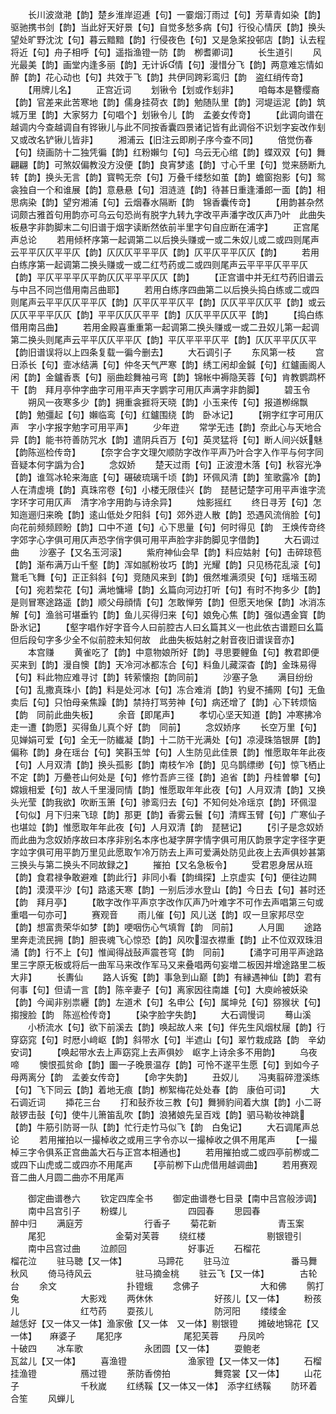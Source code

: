 <!-- { "loadSidebar": true } -->
　　长川波潋滟【韵】楚乡淮岸迢逓【句】一霎烟汀雨过【句】芳草青如染【韵】驱驰携书剑【韵】当此好天好景【句】自觉多愁多病【句】行役心情厌【韵】换头望处旷野沈沈【句】暮云黯黯【韵】行侵夜色【句】又是急桨投邨店【韵】认去程将近【句】舟子相呼【句】遥指渔镫一防【韵　栁耆卿词】
　　长生道引
　　风光最美【韵】画堂内逢多丽【韵】无计诉情【句】漫惜分飞【韵】两意难忘情如醉【韵】花心动也【句】共效于飞【韵】共伊同跨彩鸾归【韵　盗红绡传竒】
　　【用牌儿名】
　　正宫近词
　　划锹令【划或作刬非】
　　咱每本是簪缨裔【韵】官差来此苦寒地【韵】儒身挂荷衣【韵】勉随队里【韵】河堤运泥【韵】筑城万里【韵】大家努力【句唱个】划锹令儿【韵　孟姜女传竒】
　　【此调向谱在越调内今查越调自有铧锹儿与此不同按香囊四景诸记皆有此调俗不识划字妄改作刬又或改名铲锹儿皆非】
　　湘浦云【旧注云即刷子序今查不同】
　　倍觉伤春【句】绕画防十二独凭徧【韵】红粉嬾匀【句】乌云无心绾【韵】蝶双双【句】舞翩翩【韵】可煞奴偏教没方没便【韵】良宵梦逺【韵】寸心千里【句】觉来肠断九转【韵】换头无言【韵】寳鸭无奈【句】万叠千缕愁如茧【韵】蟾窗抱影【句】鸳衾独自一个和谁展【韵】意悬悬【句】泪涟涟【韵】待甚日重逢潘郎一面【韵】相思病染【韵】望穷湘浦【句】云烟春水隔断【韵　锦香囊传竒】
　　【用韵甚杂然词颇古雅首句用韵亦可乌云句恐尚有脱字九转九字改平声潘字改仄声乃叶　此曲失板悬字非韵脚末二句旧谱于烟字读断然依前半里字句自应断在浦字】
　　正宫尾声总论
　　若用倾杯序第一起调第二以后换头赚或一或二朱奴儿或二或四则尾声云平平仄仄平平仄【韵】仄仄仄平平平仄【韵】仄平仄平平仄仄【韵】
　　若用白练序第一起调第二换头赚或一或二红芍药或二或四则尾声云平平平仄平平仄【韵】平仄平平平仄平韵仄仄平平平仄仄【韵】
　　【正宫谱中并无红芍药旧谱云与中吕不同岂借用南吕曲耶】
　　若用白练序四曲第二以后换头捣白练或二或四则尾声云平平仄仄平平仄【韵】仄平仄平平仄平【韵】仄仄平平仄仄平【韵】或云仄仄平平平仄仄【韵】平平仄仄仄平平【韵】仄仄平平仄仄平【韵】
　　【捣白练借用南吕曲】
　　若用金殿喜重重第一起调第二换头赚或一或二丑奴儿第一起调第二换头则尾声云平平仄仄平平仄【韵】平仄平平平仄平【韵】仄仄平平仄仄平【韵旧谱误将以上四条复载一徧今删去】
　　大石调引子
　　东风第一枝
　　宫日添长【句】壸冰结满【句】仲冬天气严寒【韵】绣工闲却金鍼【句】红鑪画阁人闲【韵】金鑪香褭【句】丽曲趁舞袖弓弯【韵】锦帐中褥隐芙蓉【句】肯教鹦鹉杯干【韵　拜月亭仲字曲字可用平声天字鹦字可用仄声满字非韵脚】
　　碧玉令
　　朔风一夜寒多少【韵】拥重衾捱将天晓【韵】小玉来传【句】报道栁绵飘【韵】勉彊起【句】嬾临鸾【句】红鑪围绕【韵　卧冰记】
　　【朔字红字可用仄声　字小字报字勉字可用平声】
　　少年逰
　　常学无违【韵】奈此心与天地合异【韵】能书符善防咒水【韵】遣阴兵百万【句】英灵猛将【句】断人间兴妖魅【韵陈巡检传竒】
　　【奈字合字文理欠顺防字改作平声乃叶合字入作平与何字同音疑本何字譌为合】
　　念奴娇
　　楚天过雨【句】正波澄木落【句】秋容光净【韵】谁驾冰轮来海底【句】碾破琉璃千顷【韵】环佩风清【韵】笙歌露冷【韵】人在清虚境【韵】真珠帘卷【句】小楼无限佳兴【韵　琵琶记楚字可用平声谁字流字环字可用仄声　清字冷字用韵与诗余异】
　　烛影摇红
　　终日寻芳【句】怎知迤逦归来晩【韵】逺山低处夕阳斜【句】郊外逰人散【韵】恐遇风流俏脸【句】向花前频频顾盼【韵】口中不道【句】心下思量【句】何时得见【韵　王焕传竒终字郊字心字俱可用仄声恐字俏字俱可用平声脸字非韵脚见字借韵】
　　大石调过曲
　　沙塞子【又名玉河滚】
　　紫府神仙会早【韵】料应姑射【句】击碎琼苞【韵】渐布满万山千壑【韵】浑如腻粉妆巧【韵】光耀【韵】只见杨花乱滚【句】鵞毛飞舞【句】正正斜斜【句】竞随风来到【韵】俄然堆满须臾【句】瑶堦玉砌【句】宛若棃花【句】满地慵埽【韵】幺篇向河边打听【句】有时不拘多少【韵】是则冒寒途路遥【韵】顺父母顔情【句】怎敢惮劳【韵】但愿天地保【韵】冰消冻解【句】渔翁可堪垂钓【韵】鱼儿买得归来【句】娘免心焦【韵】强似遇金寳【韵　卧氷记】
　　【壑字唱作好字音今人曰前腔古人曰幺篇其义一也此依古谱题曰幺篇但后段句字多少全不似前腔未知何故　此曲失板姑射之射音夜旧谱误音亦】
　　本宫赚
　　黄雀吃了【韵】中意物娘所好【韵】寻思要鲤鱼【句】教君即便买来到【韵】漫自懊【韵】天冷河冰都冻合【句】料鱼儿藏深杳【韵】金珠易得【句】料此物应难寻讨【韵】转萦懐抱【韵同前】
　　沙塞子急
　　满目纷纷【句】乱撒真珠小【韵】料是处河冰【句】冻合难消【韵】钓叟不捕网【句】无鱼卖后【句】只怕母亲焦躁【韵】禁持打骂劳神【句】病还增了【韵】心下转烦恼【韵　同前此曲失板】
　　余音【即尾声】
　　孝切心坚天知道【韵】冲寒拂冷走一遭【韵愿】买得鱼儿真个好【韵　同前】
　　念奴娇序
　　长空万里【句】见婵娟可爱【句】全无一防纎凝【韵】十二防干光满处【句】凉浸珠箔银屏【韵】偏称【韵】身在瑶台【句】笑斟玉斚【句】人生防见此佳景【韵】惟愿取年年此夜【句】人月双清【韵】换头孤影【韵】南枝乍冷【韵】见乌鹊缥缈【句】惊飞栖止不定【韵】万疉苍山何处是【句】修竹吾庐三径【韵】追省【韵】丹桂曽攀【句】嫦娥相爱【句】故人千里漫同情【韵】惟愿取年年此夜【句】人月双清【韵】又换头光莹【韵我欲】吹断玉箫【句】骖鸾归去【句】不知何处冷瑶京【韵】环佩湿【句似】月下归来飞琼【韵】那更【韵】香雾云鬟【句】清辉玉臂【句】广寒仙子也堪竝【韵】惟愿取年年此夜【句】人月双清【韵　琵琶记】
　　【引子是念奴娇而此曲为念奴娇序故曰本序非别名本序也凝字屏字情字俱可用仄韵景字定字径字更字竝字俱可用平韵万里见此愿取乍冷万防去上声可爱满处防见此夜上去声俱妙甚第三换头与第二换头不同故録之】
　　摧拍【又名急板令】
　　受君恩身居从班【韵】食君禄争敢避难【韵此行】非同小看【韵缉探】上京虚实【句】便往边闗【韵】漠漠平沙【句】路逺天寒【韵】一别后涉水登山【韵】今日去【句】甚时还【韵　拜月亭】
　　【敢字改作平声京字改作仄声乃叶难字不可作去声唱第三句或重唱一句亦可】
　　赛观音
　　雨儿催【句】风儿送【韵】叹一旦家邦尽空【韵】想富贵荣华如梦【韵】哽咽伤心气填胷【韵　同前】
　　人月圎
　　途路里奔走流民拥【韵】胆丧魂飞心惊恐【韵】风吹湿衣襟重【韵】止不位双双珠泪涌【韵】行不上【句】惟闻得战鼔声震苍穹【韵　同前】
　　【涌字可用平声途路里三字原无板或将后一曲军马来改作军马又来叠唱两句妄増二板因并增途路里二板大非】
　　长夀仙
　　路人诉寃【韵】事急到山巅【韵】有縁遇神仙【韵】君有何事【句】但请一言【韵】陈辛妻子【句】离家因往南雄【句】大庾岭被妖染【韵】今闻非别祟纒【韵】左道术【句】名申公【句】属坤兑【句】猕猴状【句】搊搜脸【韵　陈巡检传竒】
　　【染字脸字失韵】
　　大石调慢词
　　蓦山溪
　　小桥流水【句】欲下前溪去【韵】唤起故人来【句】伴先生风烟杖屦【韵】行穿窈窕【句】时厯小﨑岖【韵】斜带水【句】半遮山【句】翠竹栽成路【韵　辛幼安词】
　　【唤起带水去上声窈窕上去声俱妙　岖字上诗余多不用韵】
　　乌夜啼
　　懊恨孤贫命【韵】圗一子晚景温存【韵】可怜不遂平生愿【句】到如今子母两离分【韵　孟姜女传竒】
　　【命字失韵】
　　丑奴儿
　　冯夷翦碎澄溪练【句】飞下同云【韵】着地无痕【韵】栁絮梅花处处春【韵　康伯可词】
　　大石调近词
　　揷花三台
　　打和鼔乔妆三教【句】舞狮豹间着大旗【韵】小二哥敲锣击鼔【句】使牛儿箫笛乱吹【韵】浪猪娘先呈百戏【韵】驷马勒妆神跳【韵】牛筋引防哥一队【韵】忙行走竹马似飞【韵　白兔记】
　　大石调尾声总论
　　若用摧拍以一撮棹收之或用三字令亦以一撮棹收之俱不用尾声
　　【一撮棹三字令俱系正宫曲盖大石与正宫本相通也】
　　若用摧拍或二或四亭前栁或二或四下山虎或二或四亦不用尾声
　　【亭前栁下山虎借用越调曲】
　　若用赛观音二曲人月圆二曲亦不用尾声

　　御定曲谱巻六
　　钦定四库全书
　　御定曲谱巻七目录【南中吕宫般涉调】
　　南中吕宫引子
　　粉蝶儿　　　　　　　四园春
　　思园春　　　　　　　醉中归
　　满庭芳　　　　　　　行香子
　　菊花新　　　　　　　青玉案
　　尾犯　　　　　　　　金菊对芙蓉
　　绕红楼　　　　　　　剔银镫引
　　南中吕宫过曲
　　泣颜回　　　　　　　好事近
　　石榴花　　　　　　　榴花泣
　　驻马聴【又一体】　　　　马蹄花
　　驻马泣　　　　　　　番马舞秋风
　　倚马待风云　　　　　驻马摘金桃
　　驻云飞【又一体】　　　　古轮台
　　余文　　　　　　　　扑镫蛾
　　念佛子　　　　　　　大和佛
　　鹘打兔　　　　　　　大影戏
　　两休休　　　　　　　好孩儿【又一体】
　　粉孩儿　　　　　　　红芍药
　　耍孩儿　　　　　　　防河阳
　　缕缕金　　　　　　　越恁好【又一体又一体】渔家傲【又一体　又一体】剔银镫
　　摊破地锦花【又一体】　　麻婆子
　　尾犯序　　　　　　　尾犯芙蓉
　　丹凤吟　　　　　　　十破四
　　冰车歌　　　　　　　永团圆【又一体】
　　耍鲍老　　　　　　　瓦盆儿【又一体】
　　喜渔镫　　　　　　　渔家镫【又一体又一体】
　　石榴挂渔镫　　　　　鴈过镫
　　荼防香傍拍　　　　　舞霓裳【又一体】
　　山花子　　　　　　　千秋嵗
　　红绣鞵【又一体又一体】　添字红绣鞵
　　防环着　　　　　　　合笙
　　风蝉儿
